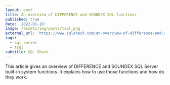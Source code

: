 ```yaml
---
layout: post
title: An overview of DIFFERENCE and SOUNDEX SQL functions
published: true
date: '2022-01-18'
image: /assets/img/posts/tsql.png
external_url: 'https://www.sqlshack.com/an-overview-of-difference-and-soundex-sql-functions/'
tags:
  - sql server
  - tsql
subtitle: SQL Shack
---
```

This article gives an overview of DIFFERENCE and SOUNDEX SQL Server built-in system functions. It explains how to use those functions and how do they work.
